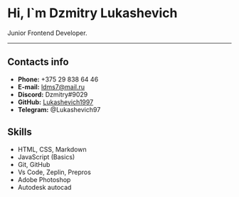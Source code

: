 # Hi, I`m Dzmitry Lukashevich

Junior Frontend Developer.

---

## Contacts info

- **Phone:** +375 29 838 64 46
- **E-mail:** ldms7@mail.ru
- **Discord:** Dzmitry#9029
- **GitHub:** [Lukashevich1997](https://github.com/Lukashevich1997)
- **Telegram:** @Lukashevich97

## Skills

- HTML, CSS, Markdown
- JavaScript (Basics)
- Git, GitHub
- Vs Code, Zeplin, Prepros
- Adobe Photoshop
- Autodesk autocad
